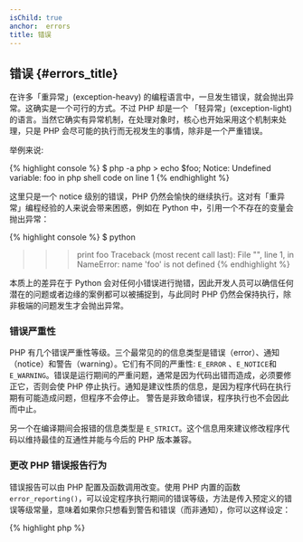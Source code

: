 ```yaml
---
isChild: true
anchor:  errors
title: 错误
---
```


## 错误 {#errors_title}

在许多「重异常」(exception-heavy) 的编程语言中，一旦发生错误，就会抛出异常。这确实是一个可行的方式。不过 PHP 却是一个 「轻异常」(exception-light) 的语言。当然它确实有异常机制，在处理对象时，核心也开始采用这个机制来处理，只是 PHP 会尽可能的执行而无视发生的事情，除非是一个严重错误。

举例来说:

{% highlight console %}
$ php -a
php > echo $foo;
Notice: Undefined variable: foo in php shell code on line 1
{% endhighlight %}

这里只是一个 notice 级别的错误，PHP 仍然会愉快的继续执行。这对有「重异常」编程经验的人来说会带来困惑，例如在 Python 中，引用一个不存在的变量会抛出异常：

{% highlight console %}
$ python
>>> print foo
Traceback (most recent call last):
  File "<stdin>", line 1, in <module>
NameError: name 'foo' is not defined
{% endhighlight %}

本质上的差异在于 Python 会对任何小错误进行抛错，因此开发人员可以确信任何潜在的问题或者边缘的案例都可以被捕捉到，与此同时 PHP 仍然会保持执行，除非极端的问题发生才会抛出异常。

### 错误严重性

PHP 有几个错误严重性等级。三个最常见的的信息类型是错误（error）、通知（notice）和警告（warning）。它们有不同的严重性: `E_ERROR` 、`E_NOTICE`和 `E_WARNING`。错误是运行期间的严重问题，通常是因为代码出错而造成，必须要修正它，否则会使 PHP 停止执行。通知是建议性质的信息，是因为程序代码在执行期有可能造成问题，但程序不会停止。
警告是非致命错误，程序执行也不会因此而中止。

另一个在编译期间会报错的信息类型是 `E_STRICT`。这个信息用來建议修改程序代码以维持最佳的互通性并能与今后的 PHP 版本兼容。

### 更改 PHP 错误报告行为

错误报告可以由 PHP 配置及函数调用改变。使用 PHP 内置的函数 `error_reporting()`，可以设定程序执行期间的错误等级，方法是传入预定义的错误等级常量，意味着如果你只想看到警告和错误（而非通知），你可以这样设定：

{% highlight php %}
<?php
error_reporting(E_ERROR | E_WARNING);
{% endhighlight %}

你也可以控制错误是否在屏幕上显示 （开发时比较有用）或隐藏后记录日志 （适用于正式环境）。如果想知道更多细节，可以查看 [错误报告](errorreport) 章节。

### 行内错误抑制

你可以让 PHP 利用错误控制操作符 `@` 来抑制特定的错误。将这个操作符放置在表达式之前，其后的任何错误都不会出现。

{% highlight php %}
<?php
echo @$foo['bar'];
{% endhighlight %}

如果 `$foo['bar']` 存在，程序会将结果输出，如果变量 `$foo` 或是 `'bar'` 键值不存在，则会返回 null 并且不输出任何东西。如果不使用错误控制操作符，这个表达式会产生一个错误信息 `PHP Notice: Undefined
variable: foo` 或 `PHP Notice: Undefined index: bar` 。

这看起来像是个好主意，不过也有一些讨厌的代价。PHP 处理使用 `@` 的表达式比起不用时效率会低一些。过早的性能优化在所有程序语言中也许都是争论点，不过如果性能在你的应用程序 / 类库中占有重要地位，那么了解错误控制操作符的性能影响就比较重要。

其次，错误控制操作符会 **完全** 吃掉错误。不但没有显示，而且也不会记录在错误日志中。此外，在正式环境中 PHP 也没有办法关闭错误控制操作符。也许你认为那些错误时无害的，不过那些较具伤害性的错误同时也会被隐藏。

如果有方法可以避免错误抑制符，你应该考虑使用，举例来说，上面的程序代码可以这样重写：

{% highlight php %}
<?php
echo isset($foo['bar']) ? $foo['bar'] : '';
{% endhighlight %}

当 `fopen()` 载入文件失败时，也许是一个使用错误抑制符的合理例子。你可以在尝试载入文件前检查是否存在，但是如果这个文件在检查后才被删除，而此时 `fopen()` 还未执行 （听起来有点不太可能，但是确实会发生），这时 `fopen()` 会返回 false _并且_ 抛出操作。这也许应该由 PHP 本身来解决，但这时一个错误抑制符才能有效解决的例子。

前面我们提到在正式的 PHP 环境中没有办法关闭错误控制操作符。但是 [Xdebug] 有一个 `xdebug.scream` 的 ini 配置项，可以关闭错误控制操作符。你可以按照下面的方式修改 `php.ini`。

{% highlight ini %}
xdebug.scream = On
{% endhighlight %}

你也可以在执行期间通过 `ini_set` 函数来设置这个值：

{% highlight php %}
<?php
ini_set('xdebug.scream', '1')
{% endhighlight %}

「Scream」这个 PHP 扩展提供了和 xDebug 类似的功能，只是 Scream 的 ini 设置项叫做 `scream.enabled` 。

当你在调试代码而错误信息被隐藏时，这是最有用的方法。请务必小心使用 scream ，而是把它当作暂时性的调试工具。有许多的 PHP 函数类库代码也许无法在错误抑制操作符停用时正常使用。

* [Error Control Operators]
* [SitePoint]
* [Xdebug]
* [Scream]


### 错误异常类

PHP 可以完美化身为「重异常」的程序语言，只需要几行代码就能切换过去。基本上你可以利用 `ErrorException` 类抛出「错误」来当做「异常」，这个类是继承自 `Exception` 类。

这在大量的现代框架中是一个常见的做法，比如 Symfony 和 Laravel。如果开启调试模式，或者进入开发环境的话，这两个框架都会将显示美观清晰的 *调用栈*。

There are also some packages available for better error and exception handling and reporting. Like [Whoops!], which comes with the default installation of Laravel and can be used in any framework as well.

在开发过程中将错误当作异常抛出可以更好的处理它，如果在开发时发生异常，你可以将它包在一个 catch 语句中具体说明这种情况如何处理。每捕捉一个异常，都会使你的应用程序越来越健壮。

更多关于如何使用 `ErrorException` 来处理错误的细节，可以参考 [ErrorException Class](errorexception)。

* [Error Control Operators]
* [Predefined Constants for Error Handling]
* [`error_reporting()`][error_reporting]
* [Reporting][errorreport]


[errorreport]: /#error_reporting
[Xdebug]: http://xdebug.org/docs/basic
[Scream]: http://php.net/book.scream
[Error Control Operators]: http://php.net/language.operators.errorcontrol
[SitePoint]: http://www.sitepoint.com/
[Whoops!]: http://filp.github.io/whoops/
[errorexception]: http://php.net/class.errorexception
[Predefined Constants for Error Handling]: http://php.net/errorfunc.constants
[error_reporting]: http://php.net/function.error-reporting
